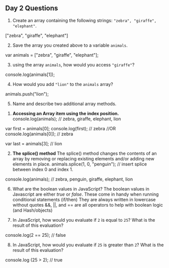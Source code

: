 ## Day 2 Questions

1. Create an array containing the following strings: `"zebra", "giraffe", "elephant"`.

["zebra", "giraffe", "elephant"]

2. Save the array you created above to a variable `animals`.

var animals = ["zebra", "giraffe", "elephant"];

3. using the array `animals`, how would you access `"giraffe"`?

console.log(animals[1]);

4. How would you add `"lion"` to the `animals` array?

animals.push("lion");

5. Name and describe two additional array methods.

1) **Accessing an Array item using the index position.**
console.log(animals);
// zebra, giraffe, elephant, lion

var first = animals[0];
console.log(first);
// zebra
//OR
console.log(animals[0]);
// zebra

var last = animals[3];
// lion

2) **The splice() method**
The splice() method changes the contents of an array by removing or replacing existing elements and/or adding new elements in place.
animals.splice(1, 0, "penguin");
// insert splice between index 0 and index 1.

console.log(animals);
// zebra, penguin, giraffe, elephant, lion


6. What are the boolean values in JavaScript?
The boolean values in Javascript are either *true* or *false*.
These come in handy when running conditional statements (if/then)
They are always written in lowercase without quotes
&&, ||, and == are all operators to help with boolean logic (and Hash/objects)

7. In JavaScript, how would you evaluate if `2` is equal to `25`? What is the result of this evaluation?

console.log(2 == 25);
// false

8. In JavaScript, how would you evaluate if `25` is greater than `2`? What is the result of this evaluation?

console.log (25 > 2);
// true
